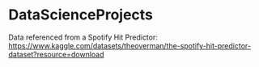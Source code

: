 # DataScienceProjects

Data referenced from a Spotify Hit Predictor: https://www.kaggle.com/datasets/theoverman/the-spotify-hit-predictor-dataset?resource=download
